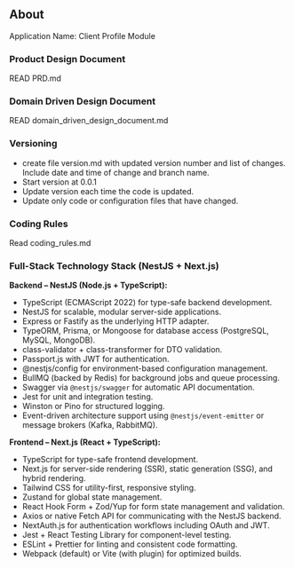 ## About

Application Name: Client Profile Module

### Product Design Document

READ PRD.md

### Domain Driven Design Document

READ domain_driven_design_document.md
   
### Versioning

- create file version.md with updated version number and list of changes. Include date and time of change and branch name.
- Start version at 0.0.1
- Update version each time the code is updated.
- Update only code or configuration files that have changed.

### Coding Rules

Read coding_rules.md

### **Full-Stack Technology Stack (NestJS + Next.js)**

**Backend – NestJS (Node.js + TypeScript):**

* TypeScript (ECMAScript 2022) for type-safe backend development.
* NestJS for scalable, modular server-side applications.
* Express or Fastify as the underlying HTTP adapter.
* TypeORM, Prisma, or Mongoose for database access (PostgreSQL, MySQL, MongoDB).
* class-validator + class-transformer for DTO validation.
* Passport.js with JWT for authentication.
* @nestjs/config for environment-based configuration management.
* BullMQ (backed by Redis) for background jobs and queue processing.
* Swagger via `@nestjs/swagger` for automatic API documentation.
* Jest for unit and integration testing.
* Winston or Pino for structured logging.
* Event-driven architecture support using `@nestjs/event-emitter` or message brokers (Kafka, RabbitMQ).

**Frontend – Next.js (React + TypeScript):**

* TypeScript for type-safe frontend development.
* Next.js for server-side rendering (SSR), static generation (SSG), and hybrid rendering.
* Tailwind CSS for utility-first, responsive styling.
* Zustand for global state management.
* React Hook Form + Zod/Yup for form state management and validation.
* Axios or native Fetch API for communicating with the NestJS backend.
* NextAuth.js for authentication workflows including OAuth and JWT.
* Jest + React Testing Library for component-level testing.
* ESLint + Prettier for linting and consistent code formatting.
* Webpack (default) or Vite (with plugin) for optimized builds.

